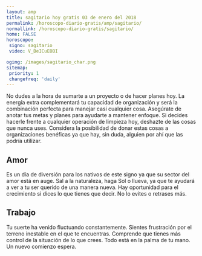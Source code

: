 ```yaml
---
layout: amp
title: sagitario hoy gratis 03 de enero del 2018 
permalink: /horoscopo-diario-gratis/amp/sagitario/
normallink: /horoscopo-diario-gratis/sagitario/
home: FALSE
horoscopo:
 signo: sagitario
 video: V_BeICuEOBI

ogimg: /images/sagitario_char.png
sitemap:
 priority: 1
 changefreq: 'daily'
---
```



No dudes a la hora de sumarte a un proyecto o de hacer planes hoy. La energía extra complementará tu capacidad de organización y será la combinación perfecta para manejar casi cualquier cosa. Asegúrate de anotar tus metas y planes para ayudarte a mantener enfoque. Si decides hacerle frente a cualquier operación de limpieza hoy, deshazte de las cosas que nunca uses. Considera la posibilidad de donar estas cosas a organizaciones benéficas ya que hay, sin duda, alguien por ahí que las podría utilizar.

## Amor

Es un día de diversión para los nativos de este signo ya que su sector del amor está en auge. Sal a la naturaleza, haga Sol o llueva, ya que te ayudará a ver a tu ser querido de una manera nueva. Hay oportunidad para el crecimiento si dices lo que tienes que decir. No lo evites o retrases más.

## Trabajo

Tu suerte ha venido fluctuando constantemente. Sientes frustración por el terreno inestable en el que te encuentras. Comprende que tienes más control de la situación de lo que crees. Todo está en la palma de tu mano. Un nuevo comienzo espera.